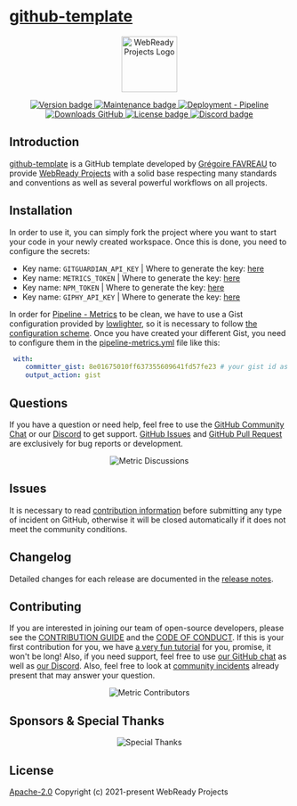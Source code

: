 # [github-template](https://github.com/WebReadyProjects/github-template/)

<p align="center">
  <a href="https://github.com/WebReadyProjects" target="_blank">
    <img src="https://avatars.githubusercontent.com/u/84878971?s=200&v=4" alt="WebReady Projects Logo" width="100">
  </a>
</p>

<p align="center">
  <a href="https://github.com/WebReadyProjects/github-template/releases">
    <img src="https://img.shields.io/github/package-json/v/WebReadyProjects/github-template?style=flat-square" alt="Version badge">
  </a>
  <a href="https://github.com/WebReadyProjects/github-template/">
    <img src="https://img.shields.io/maintenance/yes/2021?style=flat-square" alt="Maintenance badge">
  </a>
  <a href="">
    <img src="https://img.shields.io/github/workflow/status/WebReadyProjects/github-template/Deployment%20-%20Pipeline?style=flat-square" alt="Deployment - Pipeline">
  </a>
  <a href="">
    <img src="https://img.shields.io/github/downloads/WebReadyProjects/github-template/total?style=flat-square" alt="Downloads GitHub">
  </a>
  <a href="https://github.com/WebReadyProjects/github-template/blob/main/LICENSE">
    <img src="https://img.shields.io/github/license/WebReadyProjects/github-template?style=flat-square" alt="License badge">
  </a>
  <a href="https://discord.com/channels/849073103984525323/849088247987437579">
    <img src="https://img.shields.io/discord/849073103984525323?style=flat-square" alt="Discord badge">
  </a>
</p>

## Introduction

[github-template](https://github.com/WebReadyProjects/github-template/) is a GitHub template developed by [Grégoire FAVREAU](https://github.com/GregoireF) to provide [WebReady Projects](https://github.com/WebReadyProjects/) with a solid base respecting many standards and conventions as well as several powerful workflows on all projects.

## Installation

In order to use it, you can simply fork the project where you want to start your code in your newly created workspace.
Once this is done, you need to configure the secrets:
- Key name: `GITGUARDIAN_API_KEY` | Where to generate the key: [here](https://www.gitguardian.com/)
- Key name: `METRICS_TOKEN` | Where to generate the key: [here](https://github.com/lowlighter/metrics)
- Key name: `NPM_TOKEN` | Where to generate the key: [here](https://www.npmjs.com/)
- Key name: `GIPHY_API_KEY` | Where to generate the key: [here](https://developers.giphy.com/dashboard/)

In order for [Pipeline - Metrics](https://github.com/WebReadyProjects/github-template/actions/workflows/pipeline-metrics.yml) to be clean, we have to use a Gist configuration provided by [lowlighter](https://github.com/lowlighter/), so it is necessary to follow [the configuration scheme](https://github.com/lowlighter/metrics). Once you have created your different Gist, you need to configure them in the [pipeline-metrics.yml](https://github.com/WebReadyProjects/github-template/blob/main/.github/workflows/pipeline-metrics.yml) file like this:
```yml
 with:
    committer_gist: 8e01675010ff637355609641fd57fe23 # your gist id as shown in gist url
    output_action: gist
```

## Questions

If you have a question or need help, feel free to use the [GitHub Community Chat](https://github.com/WebReadyProjects/github-template/discussions) or our [Discord](https://discord.com/channels/849073103984525323/849088247987437579) to get support. [GitHub Issues](https://github.com/WebReadyProjects/github-template/issues) and [GitHub Pull Request](https://github.com/WebReadyProjects/github-template/pulls) are exclusively for bug reports or development.

<p align="center">
  <img src="https://raw.githubusercontent.com/gist/GregoireF/caf930c995804d565ffc9bb85fe79f8c/raw/262df8828ba3422594b26faa58413d671c428137/github-metrics.svg" alt="Metric Discussions">
</p>

## Issues

It is necessary to read [contribution information](https://github.com/WebReadyProjects/github-template/blob/main/.github/docs/CONTRIBUTION.md) before submitting any type of incident on GitHub, otherwise it will be closed automatically if it does not meet the community conditions.

## Changelog

Detailed changes for each release are documented in the [release notes](https://github.com/WebReadyProjects/github-template/releases).

## Contributing

If you are interested in joining our team of open-source developers, please see the [CONTRIBUTION GUIDE](https://github.com/WebReadyProjects/github-template/blob/main/.github/docs/CONTRIBUTION.md) and the [CODE OF CONDUCT](https://github.com/WebReadyProjects/github-template/blob/main/.github/CODE_OF_CONDUCT.md).
If this is your first contribution for you, we have [a very fun tutorial](https://github.com/WebReadyProjects/first-contributions) for you, promise, it won't be long! Also, if you need support, feel free to use [our GitHub chat](https://github.com/WebReadyProjects/github-template/discussions) as well as [our Discord](https://discord.com/channels/849073103984525323/849088247987437579).
Also, feel free to look at [community incidents]() already present that may answer your question.

<p align="center">
  <img src="https://raw.githubusercontent.com/gist/GregoireF/8e01675010ff637355609641fd57fe23/raw/c543ddeceee0dacc98cdbf9734d0bf0c3d128333/github-metrics.svg" alt="Metric Contributors">
</p>

## Sponsors & Special Thanks

<p align="center">
  <img src="https://raw.githubusercontent.com/gist/GregoireF/378434b35316787dfce1929deba1721c/raw/bcdbe5641d694442f59f664b96c41374e3ef9038/github-metrics.svg" alt="Special Thanks">
</p>

## License

[Apache-2.0](https://github.com/WebReadyProjects/github-template/blob/main/LICENSE)
Copyright (c) 2021-present WebReady Projects
